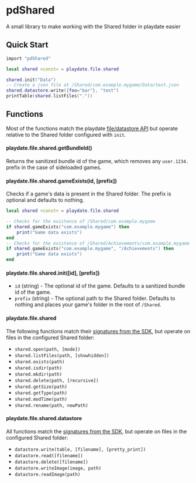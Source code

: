 # pdShared
A small library to make working with the Shared folder in playdate easier

## Quick Start

```lua
import "pdShared"

local shared <const> = playdate.file.shared

shared.init("Data")
-- Create a json file at /Shared/com.example.mygame/Data/test.json
shared.datastore.write({foo="bar"}, "test")
printTable(shared.listFiles("."))
```

## Functions

Most of the functions match the playdate [file/datastore API](https://sdk.play.date/Inside%20Playdate.html#file) but operate relative to the Shared folder configured with `init`.

#### playdate.file.shared.getBundleId()

Returns the sanitized bundle id of the game, which removes any `user.1234.` prefix in the case of sideloaded games.

#### playdate.file.shared.gameExists(id, [prefix])

Checks if a game's data is present in the Shared folder. The prefix is optional and defaults to nothing.

```lua
local shared <const> = playdate.file.shared

-- Checks for the existence of /Shared/com.example.mygame
if shared.gameExists("com.example.mygame") then
    print("Game data exists")
end
-- Checks for the existence of /Shared/Achievements/com.example.mygame
if shared.gameExists("com.example.mygame", "/Achievements") then
    print("Game data exists")
end
```

#### playdate.file.shared.init([id], [prefix])

* `id` (string) - The optional id of the game. Defaults to a sanitized bundle id of the game.
* `prefix` (string) - The optional path to the Shared folder. Defaults to nothing and places your game's folder in the root of `/Shared`.

#### playdate.file.shared

The following functions match their [signatures from the SDK](https://sdk.play.date/Inside%20Playdate.html#M-file), but operate on files in the configured Shared folder:

* `shared.open(path, [mode])`
* `shared.listFiles(path, [showhidden])`
* `shared.exists(path)`
* `shared.isdir(path)`
* `shared.mkdir(path)`
* `shared.delete(path, [recursive])`
* `shared.getSize(path)`
* `shared.getType(path)`
* `shared.modTime(path)`
* `shared.rename(path, newPath)`

#### playdate.file.shared.datastore

All functions match the [signatures from the SDK](https://sdk.play.date/Inside%20Playdate.html#M-datastore), but operate on files in the configured Shared folder:

* `datastore.write(table, [filename], [pretty_print])`
* `datastore.read([filename])`
* `datastore.delete([filename])`
* `datastore.writeImage(image, path)`
* `datastore.readImage(path)`
